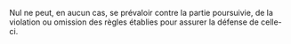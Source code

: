 Nul ne peut, en aucun cas, se prévaloir contre la partie poursuivie, de la violation ou omission des règles établies pour assurer la défense de celle-ci.